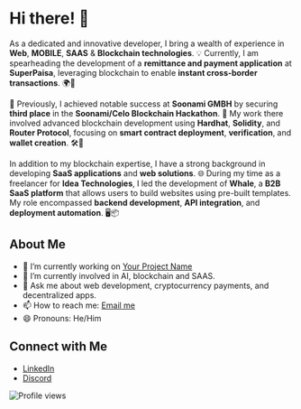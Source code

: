 # Hi there! 👋

As a dedicated and innovative developer, I bring a wealth of experience in **Web**, **MOBILE**, **SAAS** & **Blockchain technologies**. 💡 Currently, I am spearheading the development of a **remittance and payment application** at **SuperPaisa**, leveraging blockchain to enable **instant cross-border transactions**. 🌍💸

🚀 Previously, I achieved notable success at **Soonami GMBH** by securing **third place** in the **Soonami/Celo Blockchain Hackathon**. 🏅 My work there involved advanced blockchain development using **Hardhat**, **Solidity**, and **Router Protocol**, focusing on **smart contract deployment**, **verification**, and **wallet creation**. 🛠️🔐

In addition to my blockchain expertise, I have a strong background in developing **SaaS applications** and **web solutions**. 🌐 During my time as a freelancer for **Idea Technologies**, I led the development of **Whale**, a **B2B SaaS platform** that allows users to build websites using pre-built templates. My role encompassed **backend development**, **API integration**, and **deployment automation**. 🖥️📦


## About Me
- 🔭 I’m currently working on [Your Project Name](https://github.com/sherjeelk/SuperPaisa_Mobile2)
- 🌱 I’m currently involved in AI, blockchain and SAAS.
- 💬 Ask me about web development, cryptocurrency payments, and decentralized apps.
- 📫 How to reach me: [Email me](mailto:sherjeelk@gmail.com)
- 😄 Pronouns: He/Him

## Connect with Me
- [LinkedIn](https://www.linkedin.com/in/sherjeelkhalid)
- [Discord](https://discordapp.com/users/sherjeel.)

![Profile views](https://komarev.com/ghpvc/?username=sherjeelk)
